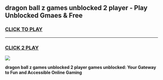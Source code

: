 
## dragon ball z games unblocked 2 player - Play Unblocked Gmaes & Free
<h3>
<a href="https://news.freeplayer.one?title=dragon_ball_z_games_unblocked_2_player&ref=23F">CLICK TO PLAY</a></h3>
<hr>

<h3>
<a href="https://news.freeplayer.one?title=dragon_ball_z_games_unblocked_2_player&ref=23F">CLICK 2 PLAY</a>
  
</h3>

<a href="https://news.freeplayer.one?title=dragon_ball_z_games_unblocked_2_player&ref=23F/"><img src="https://clearcache.store/games.png"></a>


**dragon ball z games unblocked 2 player games unblocked: Your Gateway to Fun and Accessible Online Gaming**
